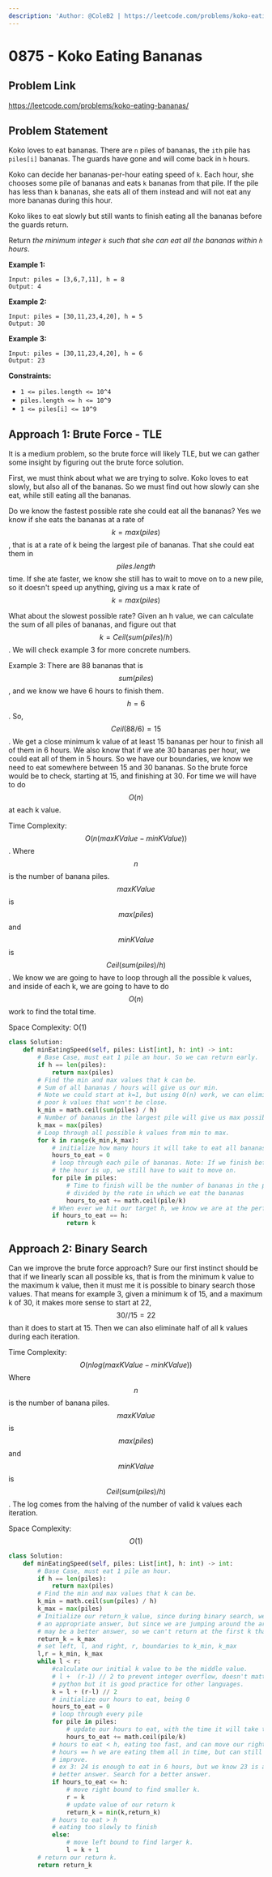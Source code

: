 ```yaml
---
description: 'Author: @ColeB2 | https://leetcode.com/problems/koko-eating-bananas/'
---
```


# 0875 - Koko Eating Bananas

## Problem Link

https://leetcode.com/problems/koko-eating-bananas/

## Problem Statement

Koko loves to eat bananas. There are `n` piles of bananas, the `ith` pile has `piles[i]` bananas. The guards have gone and will come back in `h` hours.

Koko can decide her bananas-per-hour eating speed of `k`. Each hour, she chooses some pile of bananas and eats `k` bananas from that pile. If the pile has less than `k` bananas, she eats all of them instead and will not eat any more bananas during this hour.

Koko likes to eat slowly but still wants to finish eating all the bananas before the guards return.

Return _the minimum integer `k` such that she can eat all the bananas within `h` hours_.

**Example 1:**

```
Input: piles = [3,6,7,11], h = 8
Output: 4
```

**Example 2:**

```
Input: piles = [30,11,23,4,20], h = 5
Output: 30
```

**Example 3:**

```
Input: piles = [30,11,23,4,20], h = 6
Output: 23
```

**Constraints:**

- `1 <= piles.length <= 10^4`
- `piles.length <= h <= 10^9`
- `1 <= piles[i] <= 10^9`


## Approach 1: Brute Force - TLE

It is a medium problem, so the brute force will likely TLE, but we can gather some insight by figuring out the brute force solution.

First, we must think about what we are trying to solve. Koko loves to eat slowly, but also all of the bananas. So we must find out how slowly can she eat, while still eating all the bananas.

Do we know the fastest possible rate she could eat all the bananas? Yes we know if she eats the bananas at a rate of $$k = max(piles)$$, that is at a rate of k being the largest pile of bananas. That she could eat them in $$piles.length$$ time. If she ate faster, we know she still has to wait to move on to a new pile, so it doesn't speed up anything, giving us a max k rate of $$k = max(piles)$$

What about the slowest possible rate? Given an h value, we can calculate the sum of all piles of bananas, and figure out that $$k = Ceil(sum(piles)/h)$$. We will check example 3 for more concrete numbers.

Example 3: There are 88 bananas that is $$sum(piles)$$, and we know we have 6 hours to finish them. $$h=6$$. So, $$Ceil(88 / 6) = 15$$. We get a close minimum k value of at least 15 bananas per hour to finish all of them in 6 hours. We also know that if we ate 30 bananas per hour, we could eat all of them in 5 hours. So we have our boundaries, we know we need to eat somewhere between 15 and 30 bananas. So the brute force would be to check, starting at 15, and finishing at 30. For time we will have to do $$O(n)$$ at each k value.

Time Complexity: $$O(n(maxKValue - minKValue))$$. Where $$n$$ is the number of banana piles. $$maxKValue$$ is $$max(piles)$$ and $$minKValue$$ is $$Ceil(sum(piles)/h)$$. 
We know we are going to have to loop through all the possible k values, and inside of each k, we are going to have to do $$O(n)$$ work to find the total time.

Space Complexity: O(1)

<Tabs>
<TabItem value="python" label="Python">
<SolutionAuthor name="@ColeB2"/>

```py
class Solution:
    def minEatingSpeed(self, piles: List[int], h: int) -> int:
        # Base Case, must eat 1 pile an hour. So we can return early.
        if h == len(piles):
            return max(piles)
        # Find the min and max values that k can be.
        # Sum of all bananas / hours will give us our min.
        # Note we could start at k=1, but using O(n) work, we can eliminate many
        # poor k values that won't be close.
        k_min = math.ceil(sum(piles) / h)
        # Number of bananas in the largest pile will give us max possible k.
        k_max = max(piles)
        # Loop through all possible k values from min to max.
        for k in range(k_min,k_max):
            # initialize how many hours it will take to eat all bananas
            hours_to_eat = 0
            # loop through each pile of bananas. Note: If we finish before
            # the hour is up, we still have to wait to move on.
            for pile in piles:
                # Time to finish will be the number of bananas in the pile,
                # divided by the rate in which we eat the bananas
                hours_to_eat += math.ceil(pile/k)
            # When ever we hit our target h, we know we are at the perfect k.
            if hours_to_eat == h:
                return k
```

</TabItem>
</Tabs>


## Approach 2: Binary Search

Can we improve the brute force approach? Sure our first instinct should be that if we linearly scan all possible ks, that is from the minimum k value to the maximum k value, then it must me it is possible to binary search those values. That means for example 3, given a minimum k of 15, and a maximum k of 30, it makes more sense to start at 22, $$30//15 = 22$$ than it does to start at 15. Then we can also eliminate half of all k values during each iteration.

Time Complexity: $$O(nlog(maxKValue-minKValue))$$ Where $$n$$ is the number of banana piles. $$maxKValue$$ is $$max(piles)$$ and $$minKValue$$ is $$Ceil(sum(piles)/h)$$. The log comes from the halving of the number of valid k values each iteration.

Space Complexity: $$O(1)$$

<Tabs>
<TabItem value="python" label="Python">
<SolutionAuthor name="@ColeB2"/>

```py
class Solution:
    def minEatingSpeed(self, piles: List[int], h: int) -> int:
        # Base Case, must eat 1 pile an hour.
        if h == len(piles):
            return max(piles)
        # Find the min and max values that k can be.
        k_min = math.ceil(sum(piles) / h)
        k_max = max(piles)
        # Initialize our return_k value, since during binary search, we may find
        # an appropriate answer, but since we are jumping around the array, their
        # may be a better answer, so we can't return at the first k that works.
        return_k = k_max
        # set left, l, and right, r, boundaries to k_min, k_max
        l,r = k_min, k_max
        while l < r:
            #calculate our initial k value to be the middle value. 
            # l +  (r-1) // 2 to prevent integer overflow, doesn't matter for
            # python but it is good practice for other languages.
            k = l + (r-l) // 2
            # initialize our hours to eat, being 0
            hours_to_eat = 0
            # loop through every pile
            for pile in piles:
                # update our hours to eat, with the time it will take to eat the pile.
                hours_to_eat += math.ceil(pile/k)
            # hours to eat < h, eating too fast, and can move our right boundary
            # hours == h we are eating them all in time, but can still potentially
            # improve.
            # ex 3: 24 is enough to eat in 6 hours, but we know 23 is a
            # better answer. Search for a better answer.
            if hours_to_eat <= h:
                # move right bound to find smaller k.
                r = k
                # update value of our return k
                return_k = min(k,return_k)
            # hours to eat > h
            # eating too slowly to finish
            else:
                # move left bound to find larger k.
                l = k + 1
        # return our return k.
        return return_k
```

</TabItem>
</Tabs>
